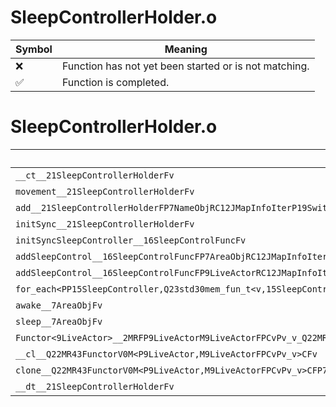 # SleepControllerHolder.o
| Symbol | Meaning 
| ------------- | ------------- 
| :x: | Function has not yet been started or is not matching. 
| :white_check_mark: | Function is completed. 


# SleepControllerHolder.o
| Symbol | Decompiled? |
| ------------- | ------------- |
| `__ct__21SleepControllerHolderFv` | :x: |
| `movement__21SleepControllerHolderFv` | :x: |
| `add__21SleepControllerHolderFP7NameObjRC12JMapInfoIterP19SwitchEventListener` | :x: |
| `initSync__21SleepControllerHolderFv` | :x: |
| `initSyncSleepController__16SleepControlFuncFv` | :x: |
| `addSleepControl__16SleepControlFuncFP7AreaObjRC12JMapInfoIter` | :x: |
| `addSleepControl__16SleepControlFuncFP9LiveActorRC12JMapInfoIter` | :x: |
| `for_each<PP15SleepController,Q23std30mem_fun_t<v,15SleepController>>__3stdFPP15SleepControllerPP15SleepControllerQ23std30mem_fun_t<v,15SleepController>_Q23std30mem_fun_t<v,15SleepController>` | :x: |
| `awake__7AreaObjFv` | :white_check_mark: |
| `sleep__7AreaObjFv` | :white_check_mark: |
| `Functor<9LiveActor>__2MRFP9LiveActorM9LiveActorFPCvPv_v_Q22MR43FunctorV0M<P9LiveActor,M9LiveActorFPCvPv_v>` | :x: |
| `__cl__Q22MR43FunctorV0M<P9LiveActor,M9LiveActorFPCvPv_v>CFv` | :x: |
| `clone__Q22MR43FunctorV0M<P9LiveActor,M9LiveActorFPCvPv_v>CFP7JKRHeap` | :x: |
| `__dt__21SleepControllerHolderFv` | :x: |
